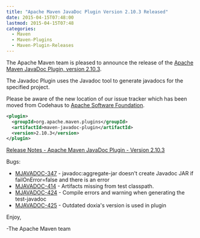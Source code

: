 ```yaml
---
title: "Apache Maven JavaDoc Plugin Version 2.10.3 Released"
date: 2015-04-15T07:48:00
lastmod: 2015-04-15T07:48
categories:
  - Maven
  - Maven-Plugins
  - Maven-Plugin-Releases
---
```

The Apache Maven team is pleased to announce the release of the 
[Apache Maven JavaDoc Plugin, version 2.10.3](http://maven.apache.org/plugins/maven-javadoc-plugin).

The Javadoc Plugin uses the Javadoc tool to generate javadocs for the
specified project. 

Please be aware of the new location of our issue tracker
which has been moved from Codehaus to [Apache Software Foundation](https://issues.apache.org/jira/browse/MJAVADOC).

```xml
<plugin>
  <groupId>org.apache.maven.plugins</groupId>
  <artifactId>maven-javadoc-plugin</artifactId>
  <version>2.10.3</version>
</plugin>
```

<!-- more -->

[Release Notes - Apache Maven JavaDoc Plugin - Version 2.10.3](https://issues.apache.org/jira/secure/ReleaseNote.jspa?projectId=12317529&version=12330876)



Bugs:

 * [MJAVADOC-347](https://issues.apache.org/jira/browse/MJAVADOC-347) - javadoc:aggregate-jar doesn't create Javadoc JAR if failOnError=false and there is an error
 * [MJAVADOC-414](https://issues.apache.org/jira/browse/MJAVADOC-414) - Artifacts missing from test classpath.
 * [MJAVADOC-424](https://issues.apache.org/jira/browse/MJAVADOC-424) - Compile errors and warning when generating the test-javadoc
 * [MJAVADOC-425](https://issues.apache.org/jira/browse/MJAVADOC-425) - Outdated doxia's version is used in plugin

Enjoy,

-The Apache Maven team
